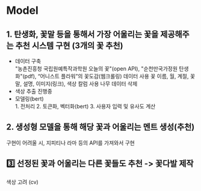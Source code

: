 # Model
<U> </U>

## 1. 탄생화, 꽃말 등을 통해서 가장 어울리는 꽃을 제공해주는 추천 시스템 구현 (3개의 꽃 추천)
<U> </U>
- 데이터 구축 </br>
</tab> "농촌진흥청 국립원예특작과학원 오늘의 꽃"(open API), "순천만국가정원 탄생화"(pdf), “어니스트 플라워”의 꽃도감(웹크롤링) 데이터 사용
</tab> 꽃 이름, 월, 계절, 꽃말, 설명, 이미지(링크), 색상 칼럼 사용
</tab> 나무 데이터 삭제
- 색상 추출
</tab> 진행중
- 모델링(bert) </br>
</tab> 1. 전처리
</tab> 2. 토큰화, 벡터화(bert)
</tab> 3. 사용자 입력 및 유사도 계산

## 2. 생성형 모델을 통해 해당 꽃과 어울리는 멘트 생성(추천)
<U> </U>
구현이 어려울 시, 지피티나 라마 등의 API를 가져와서 구현


## 3️⃣ 선정된 꽃과 어울리는 다른 꽃들도 추천 -> 꽃다발 제작
<U> </U>
색상 고려 (cv)
